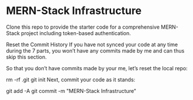 # MERN-Stack Infrastructure

Clone this repo to provide the starter code for a comprehensive MERN-Stack project including token-based authentication.

Reset the Commit History
If you have not synced your code at any time during the 7 parts, you won’t have any commits made by me and can thus skip this section.

So that you don’t have commits made by your me, let’s reset the local repo:

rm -rf .git
git init
Next, commit your code as it stands:

git add -A
git commit -m "MERN-Stack Infrastructure"